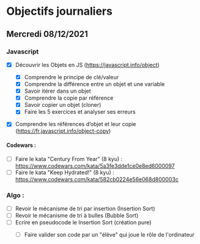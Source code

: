 # Objectifs journaliers

## Mercredi 08/12/2021 


### Javascript

* [X] Découvrir les Objets en JS (https://javascript.info/object)
  * [X] Comprendre le principe de clé/valeur
  * [X] Comprendre la différence entre un objet et une variable
  * [X] Savoir itérer dans un objet
  * [X] Comprendre la copie par référence
  * [X] Savoir copier un objet (cloner)
  * [X] Faire les 5 exercices et analyser ses erreurs
* [X] Comprendre les références d’objet et leur copie (https://fr.javascript.info/object-copy) 


#### Codewars :

 * [ ] Faire le kata "Century From Year" (8 kyu) : https://www.codewars.com/kata/5a3fe3dde1ce0e8ed6000097
 * [ ] Faire le kata "Keep Hydrated!" (8 kyu) : https://www.codewars.com/kata/582cb0224e56e068d800003c

### Algo : 

* [ ] Revoir le mécanisme de tri par insertion (Insertion Sort)
* [ ] Revoir le mécanisme de tri à bulles (Bubble Sort)
* [ ] Ecrire en pseudocode le Insertion Sort (création pure)
  * [ ] Faire valider son code par un "élève" qui joue le rôle de l'ordinateur

